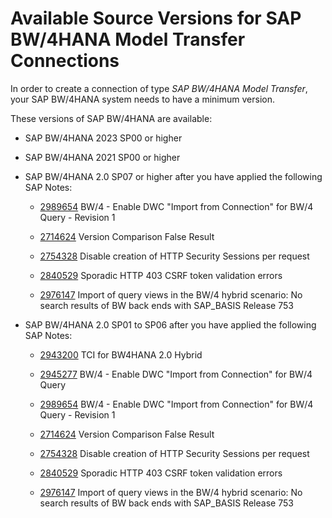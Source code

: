 <!-- loio4aefe384ffb8487baa42062f28f31f9a -->

# Available Source Versions for SAP BW/4HANA Model Transfer Connections

In order to create a connection of type *SAP BW/4HANA Model Transfer*, your SAP BW/4HANA system needs to have a minimum version.

These versions of SAP BW/4HANA are available:

-   SAP BW/4HANA 2023 SP00 or higher

-   SAP BW/4HANA 2021 SP00 or higher

-   SAP BW/4HANA 2.0 SP07 or higher after you have applied the following SAP Notes:

    -   [2989654](https://me.sap.com/notes/2989654) BW/4 - Enable DWC "Import from Connection" for BW/4 Query - Revision 1

    -   [2714624](https://me.sap.com/notes/2714624) Version Comparison False Result

    -   [2754328](https://me.sap.com/notes/2754328) Disable creation of HTTP Security Sessions per request

    -   [2840529](https://me.sap.com/notes/2840529) Sporadic HTTP 403 CSRF token validation errors

    -   [2976147](https://me.sap.com/notes/2976147) Import of query views in the BW/4 hybrid scenario: No search results of BW back ends with SAP\_BASIS Release 753


-   SAP BW/4HANA 2.0 SP01 to SP06 after you have applied the following SAP Notes:

    -   [2943200](https://me.sap.com/notes/2943200) TCI for BW4HANA 2.0 Hybrid

    -   [2945277](https://me.sap.com/notes/2945277) BW/4 - Enable DWC "Import from Connection" for BW/4 Query

    -   [2989654](https://me.sap.com/notes/2989654) BW/4 - Enable DWC "Import from Connection" for BW/4 Query - Revision 1

    -   [2714624](https://me.sap.com/notes/2714624) Version Comparison False Result

    -   [2754328](https://me.sap.com/notes/2754328) Disable creation of HTTP Security Sessions per request

    -   [2840529](https://me.sap.com/notes/2840529) Sporadic HTTP 403 CSRF token validation errors

    -   [2976147](https://me.sap.com/notes/2976147) Import of query views in the BW/4 hybrid scenario: No search results of BW back ends with SAP\_BASIS Release 753



